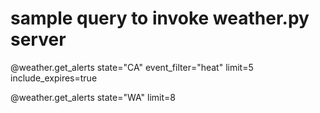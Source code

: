 # sample query to invoke weather.py server

@weather.get_alerts state="CA" event_filter="heat" limit=5 include_expires=true

@weather.get_alerts state="WA" limit=8
